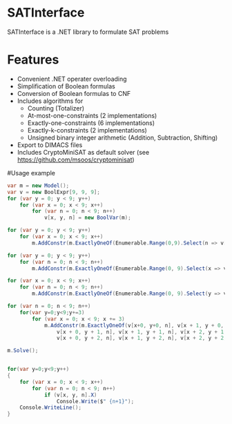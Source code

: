 # SATInterface
SATInterface is a .NET library to formulate SAT problems

# Features
- Convenient .NET operater overloading
- Simplification of Boolean formulas
- Conversion of Boolean formulas to CNF
- Includes algorithms for
  - Counting (Totalizer)
  - At-most-one-constraints (2 implementations)
  - Exactly-one-constraints (6 implementations)
  - Exactly-k-constraints (2 implementations)
  - Unsigned binary integer arithmetic (Addition, Subtraction, Shifting)
- Export to DIMACS files
- Includes CryptoMiniSAT as default solver (see https://github.com/msoos/cryptominisat)

#Usage example
~~~~cs
var m = new Model();
var v = new BoolExpr[9, 9, 9];
for (var y = 0; y < 9; y++)
    for (var x = 0; x < 9; x++)
        for (var n = 0; n < 9; n++)
            v[x, y, n] = new BoolVar(m);

for (var y = 0; y < 9; y++)
    for (var x = 0; x < 9; x++)
        m.AddConstr(m.ExactlyOneOf(Enumerable.Range(0,9).Select(n => v[x,y,n])));

for (var y = 0; y < 9; y++)
    for (var n = 0; n < 9; n++)
        m.AddConstr(m.ExactlyOneOf(Enumerable.Range(0, 9).Select(x => v[x, y, n])));

for (var x = 0; x < 9; x++)
    for (var n = 0; n < 9; n++)
        m.AddConstr(m.ExactlyOneOf(Enumerable.Range(0, 9).Select(y => v[x, y, n])));

for (var n = 0; n < 9; n++)
    for(var y=0;y<9;y+=3)
        for (var x = 0; x < 9; x += 3)
            m.AddConstr(m.ExactlyOneOf(v[x+0, y+0, n], v[x + 1, y + 0, n], v[x + 2, y + 0, n],
                v[x + 0, y + 1, n], v[x + 1, y + 1, n], v[x + 2, y + 1, n],
                v[x + 0, y + 2, n], v[x + 1, y + 2, n], v[x + 2, y + 2, n]));

m.Solve();


for(var y=0;y<9;y++)
{
    for (var x = 0; x < 9; x++)
        for (var n = 0; n < 9; n++)
            if (v[x, y, n].X)
                Console.Write($" {n+1}");
    Console.WriteLine();
}
~~~~
